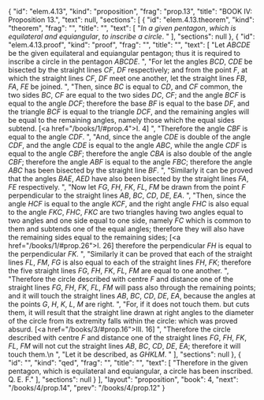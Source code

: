{
  "id": "elem.4.13",
  "kind": "proposition",
  "frag": "prop.13",
  "title": "BOOK IV: Proposition 13.",
  "text": null,
  "sections": [
    {
      "id": "elem.4.13.theorem",
      "kind": "theorem",
      "frag": "",
      "title": "",
      "text": [
        "<var>In a given pentagon</var>, <var>which is equilateral and equiangular</var>, <var>to inscribe a circle</var>. "
      ],
      "sections": null
    },
    {
      "id": "elem.4.13.proof",
      "kind": "proof",
      "frag": "",
      "title": "",
      "text": [
        "Let <var>ABCDE</var> be the given equilateral and equiangular pentagon; thus it is required to inscribe a circle in the pentagon <var>ABCDE</var>. ",
        "For let the angles <var>BCD</var>, <var>CDE</var> be bisected by the straight lines <var>CF</var>, <var>DF</var> respectively; and from the point <var>F</var>, at which the straight lines <var>CF</var>, <var>DF</var> meet one another, let the straight lines <var>FB</var>, <var>FA</var>, <var>FE</var> be joined. ",
        "Then, since <var>BC</var> is equal to <var>CD</var>, and <var>CF</var> common, the two sides <var>BC</var>, <var>CF</var> are equal to the two sides <var>DC</var>, <var>CF</var>;  and the angle <var>BCF</var> is equal to the angle <var>DCF</var>; therefore the base <var>BF</var> is equal to the base <var>DF</var>, and the triangle <var>BCF</var> is equal to the triangle <var>DCF</var>, and the remaining angles will be equal to the remaining angles, namely those which the equal sides subtend. [<a href=\"/books/1/#prop.4\">I. 4</a>] ",
        "Therefore the angle <var>CBF</var> is equal to the angle <var>CDF</var>. ",
        "And, since the angle <var>CDE</var> is double of the angle <var>CDF</var>, and the angle <var>CDE</var> is equal to the angle <var>ABC</var>, while the angle <var>CDF</var> is equal to the angle <var>CBF</var>; therefore the angle <var>CBA</var> is also double of the angle <var>CBF</var>; therefore the angle <var>ABF</var> is equal to the angle <var>FBC</var>; therefore the angle <var>ABC</var> has been bisected by the straight line <var>BF</var>. ",
        "Similarly it can be proved that the angles <var>BAE</var>, <var>AED</var> have also been bisected by the straight lines <var>FA</var>, <var>FE</var> respectively. ",
        "Now let <var>FG</var>, <var>FH</var>, <var>FK</var>, <var>FL</var>, <var>FM</var> be drawn from the point <var>F</var> perpendicular to the straight lines <var>AB</var>, <var>BC</var>, <var>CD</var>, <var>DE</var>, <var>EA</var>. ",
        "Then, since the angle <var>HCF</var> is equal to the angle <var>KCF</var>, and the right angle <var>FHC</var> is also equal to the angle <var>FKC</var>, <var>FHC</var>, <var>FKC</var> are two triangles having two angles equal to two angles and one side equal to one side, namely <var>FC</var> which is common to them and subtends one of the equal angles; therefore they will also have the remaining sides equal to the remaining sides; [<a href=\"/books/1/#prop.26\">I. 26</a>] therefore the perpendicular <var>FH</var> is equal to the perpendicular <var>FK</var>. ",
        "Similarly it can be proved that each of the straight lines <var>FL</var>, <var>FM</var>, <var>FG</var> is also equal to each of the straight lines <var>FH</var>, <var>FK</var>; therefore the five straight lines <var>FG</var>, <var>FH</var>, <var>FK</var>, <var>FL</var>, <var>FM</var> are equal to one another. ",
        "Therefore the circle described with centre <var>F</var> and distance one of the straight lines <var>FG</var>, <var>FH</var>, <var>FK</var>, <var>FL</var>, <var>FM</var> will pass also through the remaining points; and it will touch the straight lines <var>AB</var>, <var>BC</var>, <var>CD</var>, <var>DE</var>, <var>EA</var>, because the angles at the points <var>G</var>, <var>H</var>, <var>K</var>, <var>L</var>, <var>M</var> are right. ",
        "For, if it does not touch them. but cuts them, it will result that the straight line drawn at right angles to the diameter of the circle from its extremity falls within the circle: which was proved absurd. [<a href=\"/books/3/#prop.16\">III. 16</a>] ",
        "Therefore the circle described with centre <var>F</var> and distance one of the straight lines <var>FG</var>, <var>FH</var>, <var>FK</var>, <var>FL</var>, <var>FM</var> will not cut the straight lines <var>AB</var>, <var>BC</var>, <var>CD</var>, <var>DE</var>, <var>EA</var>; therefore it will touch them.\n      ",
        "Let it be described, as <var>GHKLM</var>. "
      ],
      "sections": null
    },
    {
      "id": "",
      "kind": "qed",
      "frag": "",
      "title": "",
      "text": [
        "Therefore in the given pentagon, which is equilateral and equiangular, a circle has been inscribed. Q. E. F."
      ],
      "sections": null
    }
  ],
  "layout": "proposition",
  "book": 4,
  "next": "/books/4/prop.14",
  "prev": "/books/4/prop.12"
}
